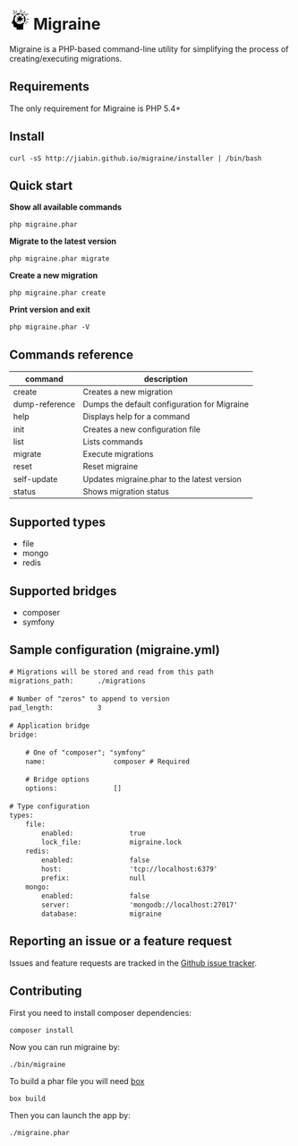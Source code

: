 ![Mind Blowing by Luis Prado from The Noun Project](doc/logo.png) Migraine
==========================================================================

Migraine is a PHP-based command-line utility for simplifying the process of creating/executing migrations.

## Requirements

The only requirement for Migraine is PHP 5.4+

## Install

```
curl -sS http://jiabin.github.io/migraine/installer | /bin/bash
```
## Quick start

**Show all available commands**

```
php migraine.phar
```

**Migrate to the latest version**

```
php migraine.phar migrate
```

**Create a new migration**

```
php migraine.phar create
```

**Print version and exit**

```
php migraine.phar -V
```

## Commands reference

| command           | description                                   |
|----------------   |---------------------------------------------- |
| create            | Creates a new migration                       |
| dump-reference    | Dumps the default configuration for Migraine  |
| help              | Displays help for a command                   |
| init              | Creates a new configuration file              |
| list              | Lists commands                                |
| migrate           | Execute migrations                            |
| reset             | Reset migraine                                |
| self-update       | Updates migraine.phar to the latest version   |
| status            | Shows migration status                        |

## Supported types

* file
* mongo
* redis

## Supported bridges

* composer
* symfony

## Sample configuration (migraine.yml)

```
# Migrations will be stored and read from this path
migrations_path:      ./migrations

# Number of "zeros" to append to version
pad_length:           3

# Application bridge
bridge:

    # One of "composer"; "symfony"
    name:                 composer # Required

    # Bridge options
    options:              []

# Type configuration
types:
    file:
        enabled:              true
        lock_file:            migraine.lock
    redis:
        enabled:              false
        host:                 'tcp://localhost:6379'
        prefix:               null
    mongo:
        enabled:              false
        server:               'mongodb://localhost:27017'
        database:             migraine
```

## Reporting an issue or a feature request

Issues and feature requests are tracked in the [Github issue tracker](https://github.com/jiabin/migraine/issues).

## Contributing

First you need to install composer dependencies:

```
composer install
```

Now you can run migraine by:

```
./bin/migraine
``` 

To build a phar file you will need [box](http://box-project.org) 

```
box build
```

Then you can launch the app by: 

```
./migraine.phar
```
